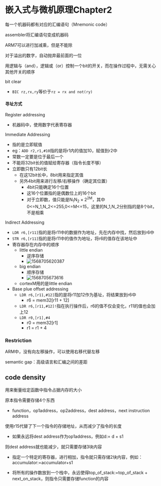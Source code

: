 # 嵌入式与微机原理Chapter2

每一个机器码都有对应的汇编语句（Mnemonic code）

assembler将汇编语句变成机器码

ARM7可以进行加减乘，但是不能除

对于溢出的数字，自动抛弃最前面的一位 

用逻辑与（and），逻辑或（or）控制一个bit的开关，而在操作过程中，无需关心其他开关的顺序

bit clear

- `BIC rz,rx,ry`等价于`rz = rx and not(ry)`

#### 寻址方式

Register addressing

- 机器码中，使用数字代表寄存器

Immediate Addressing

- 指的是立即赋值
- eg：`ADD r2,r1,#10`指的是将r1内的值加10，赋值到r2中
- 常数一定要是位于最后一个
- 不能将32bit长的值赋给寄存器（指令长度不够）
- 立即数只有12bit长
  - 在这12bit长中，8bit用来指定其值
  - 另外4bit用来进行左移/右移操作（确定其位置）
    - 4bit只能确定16个位置
    - 这16个位置指的是偶数位上的16个bit 
    - 对于立即数，值只能是$\mathrm{N_{1}}\mathrm{N_{2}} \times 2^{2\mathrm{M}}$，其中0<=N_1,N_2<=255,0<=M<=15，这里的N_1,N_2分别指的是8个bit，不是相乘

Indirect Addressing

- `LDR r6,[r11]`指的是将r11中的数据作为地址，先在内存中找，然后放到r6中
- `STR r6,[r11]`指的是将r11中的值作为地址，将r6的值存在该地址中
- 寄存器存在内存中的顺序
  - little endian
    - 逆序存储
    - ![1568705620387](C:\Users\BianZheng\AppData\Roaming\Typora\typora-user-images\1568705620387.png)
  - big endian
    - 顺序存储
    - ![1568705673616](C:\Users\BianZheng\AppData\Roaming\Typora\typora-user-images\1568705673616.png)
  - cortexM用的是little endian
- Base plue offset addressing
  - `LDR r6,[r11,#12]`指的是将r11加12作为基址，将结果放到r6中
    - r6 = mem32[r11 + 12]
  - `LDR r6,[r11,#12]!`指在执行操作后，r6的值不仅会变化，r11的值也会加上12
  - `LDR r0,[r1],#4`
    - r0 = mem32[r1]
    - r1 = r1 + 4

### Restriction

ARM中，没有向左移操作，可以使用右移代替左移

semantic gap：高级语言和汇编之间的差距

## code density

用来衡量给定函数中指令占据内存的大小

原本指令需要存储4个东西

- function，op1address，op2address，dest address，next instruction address

使用r15代替了下一个指令的存储地址，从而减少了指令的长度

- 如果永远将dest address作为op1address，例如d:= d + s1

则dest address就也能减少，就只需要存储3块内容

- 指定一个特定的寄存器，进行相加，指令就只需存储2块内容，例如：accumulator:=accumulator+s1

- 将所有的操作数放到一个栈中，永远使得top_of_stack:=top_of_stack + next_on_stack，则指令只需要存储function的内容